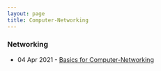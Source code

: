 ```yaml
---
layout: page
title: Computer-Networking
---
```

### Networking  

- 04 Apr 2021 - [Basics for Computer-Networking](https://o5m4n.github.io/Basic-Computer-Networking)
